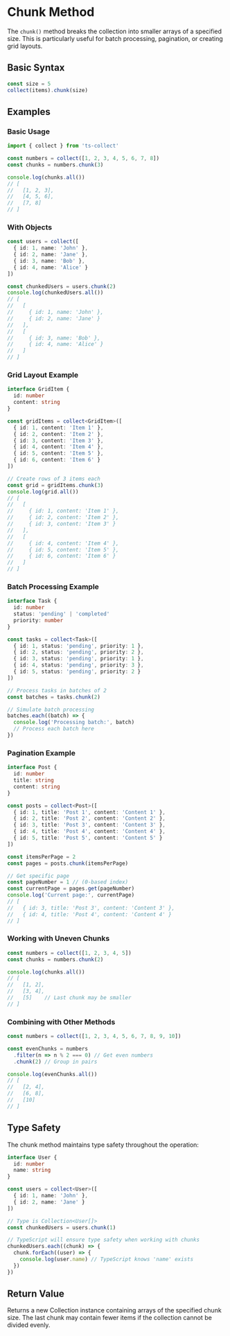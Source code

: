 # Chunk Method

The `chunk()` method breaks the collection into smaller arrays of a specified size. This is particularly useful for batch processing, pagination, or creating grid layouts.

## Basic Syntax

```typescript
const size = 5
collect(items).chunk(size)
```

## Examples

### Basic Usage

```typescript
import { collect } from 'ts-collect'

const numbers = collect([1, 2, 3, 4, 5, 6, 7, 8])
const chunks = numbers.chunk(3)

console.log(chunks.all())
// [
//   [1, 2, 3],
//   [4, 5, 6],
//   [7, 8]
// ]
```

### With Objects

```typescript
const users = collect([
  { id: 1, name: 'John' },
  { id: 2, name: 'Jane' },
  { id: 3, name: 'Bob' },
  { id: 4, name: 'Alice' }
])

const chunkedUsers = users.chunk(2)
console.log(chunkedUsers.all())
// [
//   [
//     { id: 1, name: 'John' },
//     { id: 2, name: 'Jane' }
//   ],
//   [
//     { id: 3, name: 'Bob' },
//     { id: 4, name: 'Alice' }
//   ]
// ]
```

### Grid Layout Example

```typescript
interface GridItem {
  id: number
  content: string
}

const gridItems = collect<GridItem>([
  { id: 1, content: 'Item 1' },
  { id: 2, content: 'Item 2' },
  { id: 3, content: 'Item 3' },
  { id: 4, content: 'Item 4' },
  { id: 5, content: 'Item 5' },
  { id: 6, content: 'Item 6' }
])

// Create rows of 3 items each
const grid = gridItems.chunk(3)
console.log(grid.all())
// [
//   [
//     { id: 1, content: 'Item 1' },
//     { id: 2, content: 'Item 2' },
//     { id: 3, content: 'Item 3' }
//   ],
//   [
//     { id: 4, content: 'Item 4' },
//     { id: 5, content: 'Item 5' },
//     { id: 6, content: 'Item 6' }
//   ]
// ]
```

### Batch Processing Example

```typescript
interface Task {
  id: number
  status: 'pending' | 'completed'
  priority: number
}

const tasks = collect<Task>([
  { id: 1, status: 'pending', priority: 1 },
  { id: 2, status: 'pending', priority: 2 },
  { id: 3, status: 'pending', priority: 1 },
  { id: 4, status: 'pending', priority: 3 },
  { id: 5, status: 'pending', priority: 2 }
])

// Process tasks in batches of 2
const batches = tasks.chunk(2)

// Simulate batch processing
batches.each((batch) => {
  console.log('Processing batch:', batch)
  // Process each batch here
})
```

### Pagination Example

```typescript
interface Post {
  id: number
  title: string
  content: string
}

const posts = collect<Post>([
  { id: 1, title: 'Post 1', content: 'Content 1' },
  { id: 2, title: 'Post 2', content: 'Content 2' },
  { id: 3, title: 'Post 3', content: 'Content 3' },
  { id: 4, title: 'Post 4', content: 'Content 4' },
  { id: 5, title: 'Post 5', content: 'Content 5' }
])

const itemsPerPage = 2
const pages = posts.chunk(itemsPerPage)

// Get specific page
const pageNumber = 1 // (0-based index)
const currentPage = pages.get(pageNumber)
console.log('Current page:', currentPage)
// [
//   { id: 3, title: 'Post 3', content: 'Content 3' },
//   { id: 4, title: 'Post 4', content: 'Content 4' }
// ]
```

### Working with Uneven Chunks

```typescript
const numbers = collect([1, 2, 3, 4, 5])
const chunks = numbers.chunk(2)

console.log(chunks.all())
// [
//   [1, 2],
//   [3, 4],
//   [5]    // Last chunk may be smaller
// ]
```

### Combining with Other Methods

```typescript
const numbers = collect([1, 2, 3, 4, 5, 6, 7, 8, 9, 10])

const evenChunks = numbers
  .filter(n => n % 2 === 0) // Get even numbers
  .chunk(2) // Group in pairs

console.log(evenChunks.all())
// [
//   [2, 4],
//   [6, 8],
//   [10]
// ]
```

## Type Safety

The chunk method maintains type safety throughout the operation:

```typescript
interface User {
  id: number
  name: string
}

const users = collect<User>([
  { id: 1, name: 'John' },
  { id: 2, name: 'Jane' }
])

// Type is Collection<User[]>
const chunkedUsers = users.chunk(1)

// TypeScript will ensure type safety when working with chunks
chunkedUsers.each((chunk) => {
  chunk.forEach((user) => {
    console.log(user.name) // TypeScript knows 'name' exists
  })
})
```

## Return Value

Returns a new Collection instance containing arrays of the specified chunk size. The last chunk may contain fewer items if the collection cannot be divided evenly.
